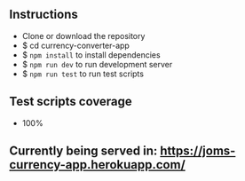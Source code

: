 ## Instructions

- Clone or download the repository
- $ cd currency-converter-app
- $ `npm install` to install dependencies
- $ `npm run dev` to run development server
- $ `npm run test` to run test scripts

## Test scripts coverage
- 100%

## Currently being served in: https://joms-currency-app.herokuapp.com/
